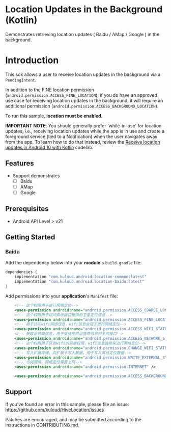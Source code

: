 Location Updates in the Background (Kotlin)
===========================================
Demonstrates retrieving location updates ( Baidu / AMap / Google ) in the background.

Introduction
============
This sdk allows a user to receive location updates in the background via a `PendingIntent`.

In addition to the FINE location permission (`android.permission.ACCESS_FINE_LOCATION`), if you do
have an approved use case for receiving location updates in the background, it will require an
additional permission (`android.permission.ACCESS_BACKGROUND_LOCATION`).

To run this sample, **location must be enabled**.

**IMPORTANT NOTE**: You should generally prefer 'while-in-use' for location updates, i.e., receiving
location updates while the app is in use and create a foreground service (tied to a Notification)
when the user navigates away from the app. To learn how to do that instead, review the
[Receive location updates in Android 10 with Kotlin](https://codelabs.developers.google.com/codelabs/while-in-use-location/index.html?index=..%2F..index#0)
codelab.

Features
--------------
- Support demonstrates
  - [ ] Baidu
  - [ ] AMap
  - [ ] Google

Prerequisites
--------------

- Android API Level > v21


Getting Started
---------------

### Baidu

Add the dependency below into your **module**'s `build.gradle` file:

```gradle
dependencies {
    implementation "com.kuloud.android:location-common:latest"
    implementation "com.kuloud.android:location-baidu:latest"
}
```

Add permissions into your **application**'s `Manifest` file:

```xml
    <!-- 这个权限用于进行网络定位-->
    <uses-permission android:name="android.permission.ACCESS_COARSE_LOCATION" />
    <!-- 这个权限用于访问系统接口提供的卫星定位信息-->
    <uses-permission android:name="android.permission.ACCESS_FINE_LOCATION" />
    <!-- 用于访问wifi网络信息，wifi信息会用于进行网络定位-->
    <uses-permission android:name="android.permission.ACCESS_WIFI_STATE" />
    <!-- 获取运营商信息，用于支持提供运营商信息相关的接口-->
    <uses-permission android:name="android.permission.ACCESS_NETWORK_STATE" />
    <!-- 这个权限用于获取wifi的获取权限，wifi信息会用来进行网络定位-->
    <uses-permission android:name="android.permission.CHANGE_WIFI_STATE" />
    <!-- 写入扩展存储，向扩展卡写入数据，用于写入离线定位数据-->
    <uses-permission android:name="android.permission.WRITE_EXTERNAL_STORAGE" />
    <!-- 访问网络，网络定位需要上网-->
    <uses-permission android:name="android.permission.INTERNET" />

    <uses-permission android:name="android.permission.ACCESS_BACKGROUND_LOCATION" />
```

Support
-------

If you've found an error in this sample, please file an issue:
https://github.com/kuloud/HiveLocation/issues

Patches are encouraged, and may be submitted according to the instructions in CONTRIBUTING.md.
